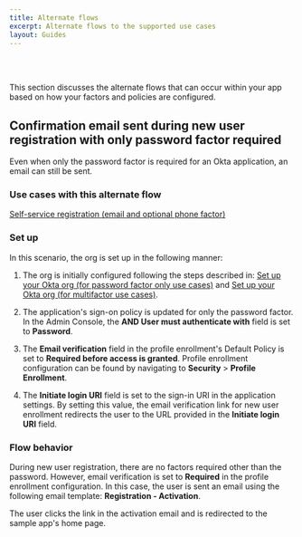 ```yaml
---
title: Alternate flows
excerpt: Alternate flows to the supported use cases
layout: Guides
---
```


<div class="oie-embedded-sdk">

<ApiLifecycle access="ie" /><br>
<ApiLifecycle access="Limited GA" /><br>

<StackSelector />

This section discusses the alternate flows that can occur within your app based on how your factors and policies are configured.

## Confirmation email sent during new user registration with only password factor required

Even when only the password factor is required for an Okta application, an email can still be sent.

### Use cases with this alternate flow

[Self-service registration (email and optional phone factor)](/docs/guides/oie-embedded-sdk-use-cases/aspnet/oie-embedded-sdk-use-case-self-reg/)

### Set up

In this scenario, the org is set up in the following manner:

1. The org is initially configured following the steps described in:
[Set up your Okta org (for password factor only use cases)](/docs/guides/oie-embedded-common-org-setup/aspnet/main/#set-up-your-okta-org-for-password-factor-only-use-cases)
and [Set up your Okta org (for multifactor use cases)](/docs/guides/oie-embedded-common-org-setup/aspnet/main/#set-up-your-okta-org-for-multi-factor-use-cases).
2. The application's sign-on policy is updated for only the password factor. In
   the Admin Console, the **AND User must authenticate with** field is set to **Password**.

3. The **Email verification** field in the profile enrollment's Default Policy
   is set to **Required before access is granted**. Profile enrollment configuration can
   be found by navigating to **Security** > **Profile Enrollment**.

4. The **Initiate login URI** field is set to the sign-in URI in the application settings. By setting this
   value, the email verification link for new user enrollment redirects the user
   to the URL provided in the **Initiate login URI** field.

### Flow behavior

During new user registration, there are no factors required other than
the password. However, email verification is set to **Required**
in the profile enrollment configuration. In this case, the user is sent an email using
the following email template: **Registration - Activation**.

The user clicks the link in the activation email and is redirected to the
sample app's home page.


</div>
